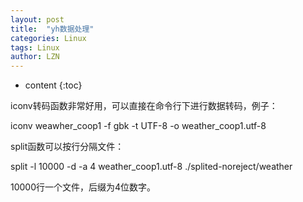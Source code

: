 ```yaml
---
layout: post
title:  "yh数据处理" 
categories: Linux
tags: Linux
author: LZN
---
```


* content
{:toc}

iconv转码函数非常好用，可以直接在命令行下进行数据转码，例子：

iconv weawher_coop1 -f gbk -t UTF-8 -o weather_coop1.utf-8

split函数可以按行分隔文件：

split -l 10000 -d -a 4 weather_coop1.utf-8 ./splited-noreject/weather<span id="transmark" style="display: none; width: 0px; height: 0px;"></span>

10000行一个文件，后缀为4位数字。